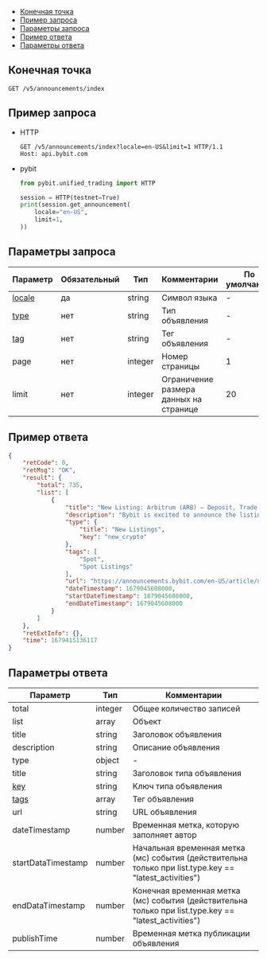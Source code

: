 - [Конечная точка](#конечная-точка)
- [Пример запроса](#пример-запроса)
- [Параметры запроса](#параметры-запроса)
- [Пример ответа](#пример-ответа)
- [Параметры ответа](#параметры-ответа)

<a id="конечная-точка"></a>

## Конечная точка

`GET /v5/announcements/index`

<a id="пример-запроса"></a>

## Пример запроса

- HTTP

  ```http
  GET /v5/announcements/index?locale=en-US&limit=1 HTTP/1.1
  Host: api.bybit.com
  ```

- pybit

  ```python
  from pybit.unified_trading import HTTP

  session = HTTP(testnet=True)
  print(session.get_announcement(
      locale="en-US",
      limit=1,
  ))
  ```

<a id="параметры-запроса"></a>

## Параметры запроса

|Параметр           	        	        	        	                   |Обязательный   |Тип	     |Комментарии                             |По умолчанию  |
|------------------------------------------------------------------------------|---------------|---------|----------------------------------------|--------------|
|[locale](<20.Определения значений в запросах и ответах.md#locale>)            |да	           |string   |Символ языка                            |-             |
|[type](<20.Определения значений в запросах и ответах.md#announcementType>)    |нет            |string   |Тип объявления                          |-             |
|[tag](<20.Определения значений в запросах и ответах.md#announcementTag>)      |нет            |string   |Тег объявления                          |-             |
|page                       	        	        	        	           |нет            |integer  |Номер страницы                          |1             |
|limit	                    	        	        	        	           |нет            |integer  |Ограничение размера данных на странице  |20            |

<a id="пример-ответа"></a>

## Пример ответа

```json
{
    "retCode": 0,
    "retMsg": "OK",
    "result": {
        "total": 735,
        "list": [
            {
                "title": "New Listing: Arbitrum (ARB) — Deposit, Trade and Stake ARB to Share a 400,000 USDT Prize Pool!",
                "description": "Bybit is excited to announce the listing of ARB on our trading platform!",
                "type": {
                    "title": "New Listings",
                    "key": "new_crypto"
                },
                "tags": [
                    "Spot",
                    "Spot Listings"
                ],
                "url": "https://announcements.bybit.com/en-US/article/new-listing-arbitrum-arb-deposit-trade-and-stake-arb-to-share-a-400-000-usdt-prize-pool--bltf662314c211a8616/",
                "dateTimestamp": 1679045608000,
                "startDateTimestamp": 1679045608000,
                "endDateTimestamp": 1679045608000
            }
        ]
    },
    "retExtInfo": {},
    "time": 1679415136117
}
```

<a id="параметры-ответа"></a>

## Параметры ответа

|Параметр	                                                                  |Тип   	          |Комментарии                                                                                              |
|-----------------------------------------------------------------------------|-------------------|---------------------------------------------------------------------------------------------------------|
|total                                                                        |integer  	  	  |Общее количество записей                                                                                 |
|list	                                                                      |array  	       	  |Объект                                                                                                   |
|title	                                                                      |string     	      |Заголовок объявления                                                                                     |
|description	                                                              |string     	  	  |Описание объявления                                                                                      |
|type	                                                                      |object       	  |-                                                                                                        |
|title	                                                                      |string       	  |Заголовок типа объявления                                                                                |
|[key](<20.Определения значений в запросах и ответах.md#announcementType>)    |string     	      |Ключ типа объявления                                                                                     |
|[tags](<20.Определения значений в запросах и ответах.md#announcementTag>)    |array<string>	  |Тег объявления                                                                                           |
|url	                                                                      |string	          |URL объявления                                                                                           |
|dateTimestamp	                                                              |number     	      |Временная метка, которую заполняет автор                                                                 |
|startDataTimestamp	                                                          |number     	      |Начальная временная метка (мс) события (действительна только при list.type.key == "latest_activities")   |
|endDataTimestamp	                                                          |number     	      |Конечная временная метка (мс) события (действительна только при list.type.key == "latest_activities")    |
|publishTime	                                                              |number     	      |Временная метка публикации объявления                                                                    |
